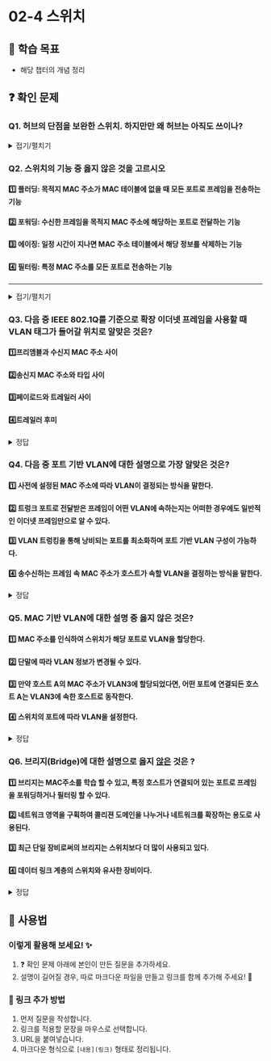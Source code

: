 # 02-4 스위치

## 📌 학습 목표
- 해당 챕터의 개념 정리

## ❓ 확인 문제


### Q1. 허브의 단점을 보완한 스위치. 하지만만 왜 허브는 아직도 쓰이나?

<details>
<summary>접기/펼치기</summary>

먼저 **허브(Hub)** 는 데이터를 수신하면 연결된 모든 장치에 데이터를 그대로 전송한다. 그래서 네트워크에서 충돌이 일어나기 쉽고, 대역폭이 낭비될 수 있다. 하지만 **스위치(Switch)** 는 수신한 데이터를 정확한 목적지 장치에만 전송하는 장치이다. 이렇게 하여 네트워크 효율성이 크게 향상되고, 충돌을 방지할 수 있다. 

그럼에도 허브가 아직 쓰이는 이유는 다음과 같다.
1. 비용문제  
허브는 스위치보다 상대적으로 저렴하다. 그렇기에 작은 네트워크를 구성하기에 용이하다.
2. 단순한 사용 환경  
작은 네트워크에서는 허브가 충분히 기능한다. 몇대의 컴퓨터 혹은 간단 장비들이 연결된 환경에서는 스위치가 없어도 성능에 큰 차이가 없다.
3. 구형 네트워크  
기존 구형 네트워크들이 허브를 사용한다면, 이들은 업데이트나 교체가 까다로울 수 있어 허브를 계속 사용하기도 한다.

이렇듯 **'어떠한 환경에서 사용하는가'** 라는 기준이 상당히 중요하다.
</details>


### **Q2. 스위치의 기능 중 옳지 않은 것을 고르시오**  

#### 1️⃣ **플러딩**: 목적지 MAC 주소가 MAC 테이블에 없을 때 모든 포트로 프레임을 전송하는 기능

#### 2️⃣ **포워딩**: 수신한 프레임을 목적지 MAC 주소에 해당하는 포트로 전달하는 기능

#### 3️⃣ **에이징**: 일정 시간이 지나면 MAC 주소 테이블에서 해당 정보를 삭제하는 기능

#### 4️⃣ **필터링**: 특정 MAC 주소를 모든 포트로 전송하는 기능

---

<details>  
<summary>접기/펼치기</summary>  

### **정답**  

#### 3️⃣ **필터링**  
   - 필터링은 **특정 패킷을 차단하는 기능**이지, 모든 포트로 전송하는 것이 아님 
   - **올바른 설명**: 특정 MAC 주소를 차단하여 지정된 포트로 전송하지 않도록 하는 기능

---

#### 1️⃣ **에이징**  
   - 스위치가 **MAC 주소 테이블을 관리**하는 방식  
   - 특정 MAC 주소가 **일정 시간 동안 사용되지 않으면 자동으로 삭제**  

#### 2️⃣ **포워딩** 
   - 수신한 프레임을 **목적지 MAC 주소**에 해당하는 포트로 전달하는 기능  
   - **MAC 주소 테이블**을 참고하여 **정확한 포트**로 보냄 
   - 불필요한 트래픽을 줄여 네트워크 효율을 높임  

#### 4️⃣ **플러딩**  
   - **목적지 MAC 주소가 MAC 테이블에 없을 때** **모든 포트**로 프레임을 전송하는 기능  
   - 네트워크에서 새로운 장치가 연결될 때 발생할 수 있음  

</details>

### Q3. 다음 중 IEEE 802.1Q를 기준으로 확장 이더넷 프레임을 사용할 때 VLAN 태그가 들어갈 위치로 알맞은 것은?

#### 1️⃣프리앰블과 수신지 MAC 주소 사이
#### 2️⃣송신지 MAC 주소와 타입 사이
#### 3️⃣페이로드와 트레일러 사이
#### 4️⃣트레일러 후미

<details>
<summary>정답</summary>

<h4> 2️⃣송신지 MAC 주소와 타입 사이 </h4>

- 일반적으로 VLAN 태그는 이더넷 프레임의 **Source MAC**과 **EtherType** 사이에 삽입이 됩니다. 만약 다른 위치에 VLAN 태그를 넣게 된다면
이더넷 장비가 프레임을 정상적으로 인식하지 못하고 패킷을 드롭하게 됩니다.
</details>

### Q4. 다음 중 포트 기반 VLAN에 대한 설명으로 가장 알맞은 것은?

#### 1️⃣ 사전에 설정된 MAC 주소에 따라 VLAN이 결정되는 방식을 말한다.

#### 2️⃣ 트렁크 포트로 전달받은 프레임이 어떤 VLAN에 속하는지는 어떠한 경우에도 일반적인 이더넷 프레임만으로 알 수 있다.

#### 3️⃣ VLAN 트렁킹을 통해 낭비되는 포트를 최소화하며 포트 기반 VLAN 구성이 가능하다.

#### 4️⃣ 송수신하는 프레임 속 MAC 주소가 호스트가 속할 VLAN을 결정하는 방식을 말한다.

<details>
<summary>정답</summary>

#### 3️⃣ VLAN 트렁킹을 통해 낭비되는 포트를 최소화하며 포트 기반 VLAN 구성이 가능하다.

- 포트 기반 VLAN은 사전에 특정 포트에 VLAN을 할당하고, 해당 포트에 호스트를 연결함으로써 VLAN에 포함시키는 방식입니다.

- 포트 기반 VLAN을 구성하는 과정에서 한 대의 스위치만으로 포트 기반 VLAN을 나누면 포트 수 부족, 포트 낭비와 같은 문제가 발생합니다. 이를 해결하기 위해 두 대 이상의 VLAN 스위치를 특정 포트(트렁크 포트)에 서로 연결하는 VLAN 트렁킹을 사용합니다.

- 트렁킹을 사용했을 때, 스위치가 아직 학습되지 않은 MAC 주소를 포함하고 있다면 트렁크 포트로 전달받은 프레임이 어떤 VLAN에 속하는지 일반적인 이더넷 프레임만으로는 알 수 없습니다. 이 경우 802.1Q 프레임을 이더넷 프레임으로 사용하여 VLAN을 식별할 수 있습니다.

- 사전에 설정된 MAC 주소에 따라 VLAN이 결정되고, 송수신하는 프레임 속 MAC 주소가 호스트가 속할 VLAN으로 결정되는 방식은 MAC 기반 VLAN입니다.

---

</details>


### Q5. MAC 기반 VLAN에 대한 설명 중 옳지 않은 것은?

#### 1️⃣ MAC 주소를 인식하여 스위치가 해당 포트로 VLAN을 할당한다.
#### 2️⃣ 단말에 따라 VLAN 정보가 변경될 수 있다.
#### 3️⃣ 만약 호스트 A의 MAC 주소가 VLAN3에 할당되었다면, 어떤 포트에 연결되든 호스트 A는 VLAN3에 속한 호스트로 동작한다.
#### 4️⃣ 스위치의 포트에 따라 VLAN을 설정한다.

<details>
<summary>정답</summary>

#### 4️⃣ : 포트 기반 VLAN은 특정 포트에 VLAN을 할당하고 해당 포트에 호스트를 연결함으로써 VLAN에 포함시킴.
- MAC 기반 VLAN
    - 사용자들의 자리 이동이 많아지면서 개발됨.
    - 스위치에 연결되는 단말의 MAC 주소를 기반으로 VLAN을 할당.
    - 단말에 따라 VLAN 정보가 바뀔 수 있어 다이나믹 VLAN(Dynamic VLAN)이라고도 부름.

</details>

### Q6. 브리지(Bridge)에 대한 설명으로 옳지 <U>않은</U> 것은 ?
#### 1️⃣ 브리지는 MAC주소를 학습 할 수 있고, 특정 호스트가 연결되어 있는 포트로 프레임을 포워딩하거나 필터링 할 수 있다.
#### 2️⃣ 네트워크 영역을 구획하여 콜리젼 도메인을 나누거나 네트워크를 확장하는 용도로 사용된다.
#### 3️⃣ 최근 단일 장비로써의 브리지는 스위치보다 더 많이 사용되고 있다.
#### 4️⃣ 데이터 링크 계층의 스위치와 유사한 장비이다.

<details>
<summary>정답</summary>

#### 3️⃣ 최근 단일 장비로써의 브리지는 스위치보다 더 많이 사용되고 있다.


**[해설✏️]**
#### 단일 장비로써의 브리지는 비교적 최근에 대중화 된 스위치에 비해 사용 빈도가 줄어드는 추세이다. 
#### 브리지를 이용한 네트워크 구획 및 확장은 스위치를 통해서도 얼마든지 가능하고, 최근 스위치의 기능은 일반적으로 브리지의 기능을 포괄할 뿐 아니라 더 다양하며, 프레임의 처리 성능 면에서도 우수하다. 

</details>

## 📝 사용법  
### 이렇게 활용해 보세요! ✨  
1. ❓ 확인 문제 아래에 본인이 만든 질문을 추가하세요.  
2. 설명이 길어질 경우, 따로 마크다운 파일을 만들고 링크를 함께 추가해 주세요! 🔗  

### 🔗 링크 추가 방법  
1. 먼저 질문을 작성합니다.  
2. 링크를 적용할 문장을 마우스로 선택합니다.  
3. URL을 붙여넣습니다.  
4. 마크다운 형식으로 `[내용](링크)` 형태로 정리됩니다.  
